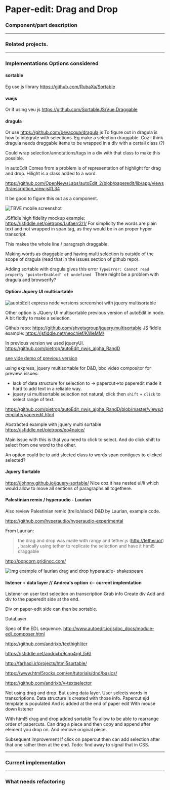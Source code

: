 # Paper-edit: Drag and Drop

<!--
- Component/part description 
- Related projects. Eg parts that look good, or previous implementations. But might not be considered for implementation options 
- Implementations Options considered
- Current implementation 
- What needs refactoring 
--> 


### Component/part description 

---

### Related projects.

---

### Implementations Options considered

#### sortable 
Eg use js library  https://github.com/RubaXa/Sortable 

#### vuejs
Or if using veu js https://github.com/SortableJS/Vue.Draggable 

#### dragula 
Or use https://github.com/bevacqua/dragula js 
To figure out in dragula is how to integrate with selections. Eg make a selection draggable. 
Coz I think dragula needs draggable items to be wrapped in a div with a certail class (?) 

Could wrap selection/annotations/tags in a div with that class to make this possible.

in autoEdit Comes from a problem is of representation of highlight for drag and drop.
Hilight is a class added to a word.

https://github.com/OpenNewsLabs/autoEdit_2/blob/paperedit/lib/app/views/transcription_view.js#L34


It be good to figure this out as a component.

![TBVE mobile screenshot]()

JSffidle high fidelity mockup example: https://jsfiddle.net/pietrops/Lufaerr2/1/
For simplicity the words are plain text and not wrapped in span tag, as they would be in an proper hyper transcript. 

This makes the whole line / paragraph draggable. 

Making words as draggable and having multi selection is outside of the scope of dragula (read that in the issues section of github repo). 

Adding sortable  with dragula gives this error `TypeError: Cannot read property 'pointerEnabled' of undefined `
There might be a problem with dragula and browserify?


#### Option: Jquery UI multisortable

![auotoEdit express node versions screenshot with jquery multisortable]()

<!-- https://docs.google.com/document/d/12mUuXAtE65vhy5Sm0tmKRdgXGMn_Ob4RZEs9T5uDPkM/edit#heading=h.50858w4z2grk-->


Other option is JQuery UI multisortable previous version of autoEdit in node. A bit fiddly to make a selection.

Github repo: https://github.com/shvetsgroup/jquery.multisortable 
JS fiddle example: https://jsfiddle.net/neochief/KWeMM/ 

In previous version we used jqueryUI.
https://github.com/pietrop/autoEdit_nwjs_alpha_RandD 

[see vide demo of previous version](https://pietro-passarelli.wistia.com/medias/rmur7siumj)

using express, jquery multisortable for D&D, bbc video compositor for preview. 
issues: 
- lack of data structure for selection to -> papercut->to paperedit made it hard to add text in a reliable way. 
- jquery ui multisortable selection not natural, click then `shift` + `click` to select range of text.

https://github.com/pietrop/autoEdit_nwjs_alpha_RandD/blob/master/views/template/paperedit.html 

Abstracted example with jquery multi sortable  https://jsfiddle.net/pietrops/eo4najce/  

Main issue with this is that you need to click to select. And do click shift to select from one word to the other. 

An option could be to add slected class to words span contigues to clicked selected?


#### Jquery Sortable
https://johnny.github.io/jquery-sortable/ 
Nice coz it has nested ul/li which would allow to move all sections of paragraphs all togethere.


#### Palestinian remix / hyperaudio - Laurian 
Also review Palestinian remix (trello/slack) D&D by Laurian, example code. 

https://github.com/hyperaudio/hyperaudio-experimental 

From Laurian: 

>the drag and drop was made with rangy and tether.js (http://tether.io/) , basically using tether to replicate the selection and have it html5 draggable

http://popcorn.gridinoc.com/ 

![img example of laurian drag and drop hyperaudio- shakespeare]()

#### listener + data layer // Andrea's option <-- current implemtation 
Listener on user text  selection on transcription 
Grab info
Create div 
Add and div to the paperedit side at the end. 

Div on paper-edit side can then be sortable.

DataLayer

Spec of the EDL sequence. 
http://www.autoedit.io/jsdoc_docs/module-edl_composer.html 

https://github.com/andrixb/texthighliter 

https://jsfiddle.net/andrixb/9cnp4rgL/56/ 

http://farhadi.ir/projects/html5sortable/ 

https://www.html5rocks.com/en/tutorials/dnd/basics/ 

https://github.com/andrixb/v-textselector 


Not using drag and drop. But using data layer.
User selects words in transcriptions. 
Data structure is created with those info.
Papercut ejd template is populated 
And is added at the end of paper edit
With mouse down listener 

With html5 drag and drop added sortable 
To allow to be able to rearrange order of papercuts.
Can drag a piece and then copy and append after element you drop on. And remove original piece.

Subsequent improvement 
If click on papercut then can add selection after that one rather then at the end.
Todo: find away to signal that in CSS.




---

### Current implementation 


---

### What needs refactoring 
